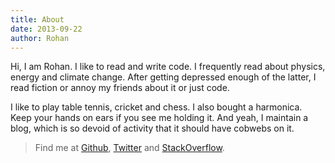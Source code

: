 ```yaml
---
title: About
date: 2013-09-22
author: Rohan
---
```


Hi, I am Rohan. I like to read and write code. I frequently read about physics,
energy and climate change. After getting depressed enough of the latter, I read
fiction or annoy my friends about it or just code.

I like to play table tennis, cricket and chess. I also bought a
harmonica. Keep your hands on ears if you see me holding it. And yeah, I maintain a blog, which is so devoid of activity that it should have cobwebs on
it.

> Find me at [Github][gh], [Twitter][twitter] and [StackOverflow][so].

[gh]: http://github.com/crodjer
[twitter]: http://twitter.com/__crodjer__
[so]: http://stackoverflow.com/users/420357/
